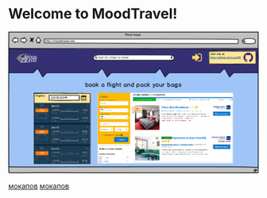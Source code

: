 
# Welcome to MoodTravel!

![Превью_Москва_Advanced](https://github.com/LazuRR/TreeOnDesktop/blob/master/src/mockups/Mockup_Moscow_extended.png) <br/>

[мокапов](https://github.com/LazuRR/TreeOnDesktop/tree/master/src/mockups)
[мокапов](https://github.com/LazuRR/TreeOnDesktop/tree/master/src/mockups)